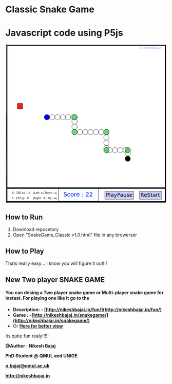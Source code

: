 # Classic Snake Game
# Javascript code using P5js
<p align="center">
  <img src="https://raw.githubusercontent.com/Nikeshbajaj/ClassicSnakeGame/master/Screenshot.png" width="500"/>
</p>

## How to Run
1. Download reposetory
2. Open "SnakeGame_Classic v1.0.html" file in any browerser

## How to Play
Thats really easy... I know you will figure it out!!!



## New Two player SNAKE GAME
#### You can desing a Two player snake game or Multi-player snake game for instast. For playing one like it go to the ###
* **Description: - [http://nikeshbajaj.in/fun/](http://nikeshbajaj.in/fun/)**
* **Game : -[http://nikeshbajaj.in/snakegame/](http://nikeshbajaj.in/snakegame/)**
* Or **[Here for better view](http://nikeshbajaj.in/wp-content/uploads/2017/03/SnakeGame_v3.0.html)**

Its quite fun realy!!!!!


**@Author : Nikesh Bajaj**

**PhD Student @ QMUL and UNIGE**

**n.bajaj@qmul.ac.uk**

**http://nikeshbajaj.in**
